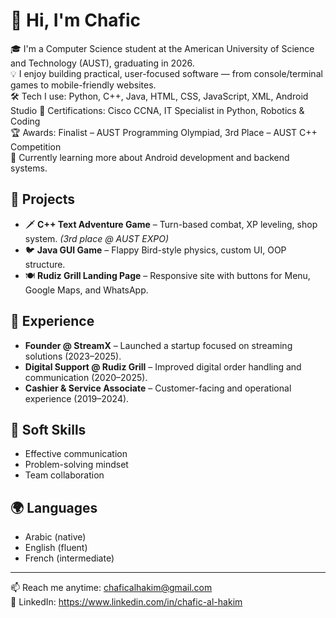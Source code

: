 # 👋 Hi, I'm Chafic

🎓 I'm a Computer Science student at the American University of Science and Technology (AUST), graduating in 2026.  
💡 I enjoy building practical, user-focused software — from console/terminal games to mobile-friendly websites.  
🛠️ Tech I use: Python, C++, Java, HTML, CSS, JavaScript, XML, Android Studio 
📜 Certifications: Cisco CCNA, IT Specialist in Python, Robotics & Coding  
🏆 Awards: Finalist – AUST Programming Olympiad, 3rd Place – AUST C++ Competition  
🌱 Currently learning more about Android development and backend systems.

## 🚀 Projects

- 🗡️ **C++ Text Adventure Game** – Turn-based combat, XP leveling, shop system. *(3rd place @ AUST EXPO)*
- 🐦 **Java GUI Game** – Flappy Bird-style physics, custom UI, OOP structure.
- 🍽️ **Rudiz Grill Landing Page** – Responsive site with buttons for Menu, Google Maps, and WhatsApp.

## 💼 Experience

- **Founder @ StreamX** – Launched a startup focused on streaming solutions (2023–2025).
- **Digital Support @ Rudiz Grill** – Improved digital order handling and communication (2020–2025).
- **Cashier & Service Associate** – Customer-facing and operational experience (2019–2024).

## 🧠 Soft Skills

- Effective communication
- Problem-solving mindset
- Team collaboration

## 🌍 Languages

- Arabic (native)  
- English (fluent)  
- French (intermediate)

---

📫 Reach me anytime: chaficalhakim@gmail.com  
🔗 LinkedIn: https://www.linkedin.com/in/chafic-al-hakim
